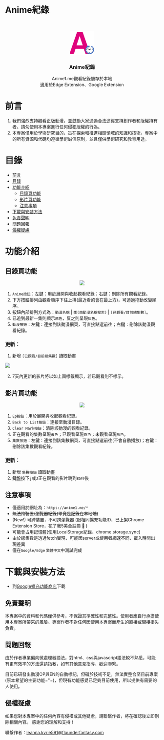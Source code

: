# Anime紀錄

<br />

<p align="center">
    <img src="icon.png" alt="Logo" width="80" height="80">
  </a>

  <h3 align="center">Anime紀錄</h3>
  <p align="center">
    Anime1.me觀看紀錄儲存於本地
    <br />
    適用於Edge Extension、Google Extension
  </p>

</p>

# 前言

1. 我們強烈支持觀看正版動漫，並鼓勵大家通過合法途徑支持創作者和版權持有者。請勿使用本專案進行任何侵犯版權的行為。
2. 本專案僅用於學術研究目的，旨在探索和推進相關領域的知識和技術。專案中的所有資源和代碼均遵循學術誠信原則，並且僅供學術研究和教育用途。

# 目錄
- [前言](#前言)
- [目錄](#目錄)
- [功能介紹](#功能介紹)
  - [目錄頁功能](#目錄頁功能)
  - [影片頁功能](#影片頁功能)
  - [注意事項](#注意事項)
- [下載與安裝方法](#下載與安裝方法)
- [免責聲明](#免責聲明)
- [問題回報](#問題回報)
- [侵權疑慮](#侵權疑慮)

# 功能介紹

## 目錄頁功能
<p align="center">
<img src="/介紹圖/Anime_List.png">
</p>

1. `Anime按鈕`：左鍵：用於展開與收起觀看紀錄；右鍵：刪除所有觀看紀錄。
2. 下方按鈕排列由觀看順序下往上排(最近看的會在最上方)，可透過拖動改變順序。
3. 按鈕內部排列方式為：`動漫名稱` | `季(由動漫名稱搜索)` | `[已觀看/目前總集數]`。
4. 已追到最新一集則顯示`原色`，反之則呈現`灰色`。
5. `動漫按鈕`：左鍵：連接到該動漫網頁，可直接點選前往；右鍵：刪除該動漫觀看紀錄。

### 更新：
1. 新增 `[已觀看/目前總集數]` 讀取動畫
<p align="left">
<img src="/介紹圖/new.png">
</p>

2. 7天內更新的影片將以如上圖標籤顯示，若已觀看則不標示。


## 影片頁功能
<p align="center">
<img src="/介紹圖/Ep_Btn.png">
</p>

1. `Ep按鈕`：用於展開與收起觀看紀錄。
2. `Back to List按鈕`：連接至動漫目錄。
3. `Clear Mark按鈕`：清除該動漫的觀看紀錄。
4. 正在觀看的集數呈現`黃色`；已觀看呈現`原色`；未觀看呈現`灰色`。
5. `集數按鈕`：左鍵：連接到該集數網頁，可直接點選前往(不會自動播放)；右鍵：刪除該集數觀看紀錄。

### 更新：
1. 新增 `集數按鈕` 讀取動畫
2. 鍵盤按下`j`或`J`正在觀看的影片跳到`85秒`後

## 注意事項
- 僅適用於網址為：`https://anime1.me/*`
- ~~無法跨裝置/瀏覽器紀錄(畢竟是記錄在本地端)~~
- (New!) 可跨裝置，不可跨瀏覽器 (限相同擴充功能ID，已上架Chrome Extension Store，花了我5美金註冊 :money_with_wings: )
- 可能會占用記憶體(使用LocalStorage紀錄、chrome.storage.sync)
- 由於總集數是透過fetch實現，可能因server或使用者網速不同，載入時間出現差異
- 僅在`Google/Edge` `繁體中文`中測試完成

# 下載與安裝方法

- 到[Google擴充功能商店](https://chromewebstore.google.com/detail/anime%E7%B4%80%E9%8C%84/ifnaajpiocakcaecpjcmhcfciamlaggi?authuser=0&hl=zh-TW)下載

## 免責聲明

本專案中的資料和代碼僅供參考，不保證其準確性和完整性。使用者應自行承擔使用本專案所帶來的風險。專案作者不對任何因使用本專案而產生的直接或間接損失負責。

## 問題回報

由於作者專業偏向微處理器語法，對html、css與javascript語法較不熟悉，可能有更有效率的方法還請指教，如有其他意見指導，歡迎聯繫。

目前已研發出動漫OP與EN的自動標記，但礙於技術不足，無法實整合至目前專案(原本希望的主要功能="=)，但現有功能感覺已足夠目前使用，所以提供有需要的人使用。

## 侵權疑慮
如果您對本專案中的任何內容有侵權或其他疑慮，請聯繫作者，將在確認後立即刪除相關內容。
感謝您的理解和支持！

聯繫作者：leanna.kyrie591@flounderfantasy.com
